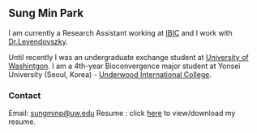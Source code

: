 ## Sung Min Park
I am currently a Research Assistant working at [IBIC](http://ibic.washington.edu) and I work with [Dr.Levendovszky](https://sites.google.com/site/uwswatirane). 

Until recently I was an undergraduate exchange student at <span style="color:BlueViolet">[University of Washintgon](https://www.washington.edu)</span>. I am a 4th-year Bioconvergence major student at Yonsei University (Seoul, Korea) - [Underwood International College](https://uic.yonsei.ac.kr/main/default.asp).


### Contact
Email: [sungminp@uw.edu](sungminp@uw.edu)
Resume : click [here](https://drive.google.com/file/d/1xNflip4SLkxfbd0UY-SgF-d4yLLbMnLD/view?usp=sharing) to view/download my resume. 
